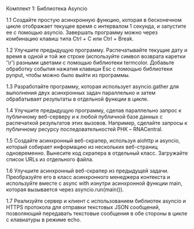 
Комплект 1: Библиотека Asyncio

1.1
Создайте простую асинхронную функцию, которая в бесконечном цикле отображает текущее время с интервалом 1 секунда, и запустите ее с помощью asyncio. Завершать программу можно через комбинацию клавиш типа Ctrl + C или Ctrl + Break.

1.2
Улучшите предыдущую программу. Распечатывайте текущие дату и время в одной и той же строке (используйте символ возврата каретки '\r') разными цветами с помощью библиотеки termcolor. Добавьте обработку события нажатия клавиши Esc с помощью библиотеки pynput, чтобы можно было выйти из программы.

1.3
Разработайте программу, которая использует asyncio.gather для выполнения двух асинхронных задач параллельно и затем обрабатывает результаты в отдельной функции в цикле.

1.4
Улучшите предыдущую программу, сделав параллельно запрос к публичному веб-серверу и к любой публичной базе данных с распечаткой результатов этих вызовов. Например, сделайте запросы к публичному ресурсу последовательностей РНК – RNACentral.

1.5
Создайте асинхронный веб-скрапер, используя aiohttp и asyncio, который собирает информацию из нескольких веб-страниц одновременно. Вынесите код скрапера в отдельный класс. Загружайте список URLs из отдельного файла.

1.6
Улучшите асинхронный веб-скрапер из предыдущей задачи. Преобразуйте его в класс асинхронного менеджера контекста и используйте вместе с async with изнутри асинхронной функции main, которая вызывается через asyncio.run(main()).

1.7
Реализуйте сервер и клиент с использованием библиотек asyncio и HTTPS протокола для отправки текстовых JSON сообщений, позволяющий передавать текстовые сообщения в обе стороны в цикле с клавиатуры в режиме echo.